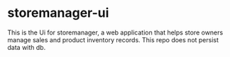 # storemanager-ui
This is the Ui for storemanager, a web application that helps store owners manage sales and product inventory records. This repo does not persist data with db.
